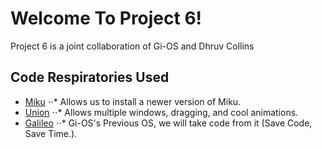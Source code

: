 # Welcome To Project 6!
Project 6 is a joint collaboration of Gi-OS and Dhruv Collins
## Code Respiratories Used
* [Miku](http://codepen.io/gi-os/pen/xZdxRV)
⋅⋅* Allows us to install a newer version of Miku.
* [Union](http://codepen.io/gi-os/pen/eJpqWJ)
⋅⋅* Allows multiple windows, dragging, and cool animations.
* [Galileo](http://codepen.io/gi-os/pen/MKwyNL)
⋅⋅* Gi-OS's Previous OS, we will take code from it (Save Code, Save Time.).

